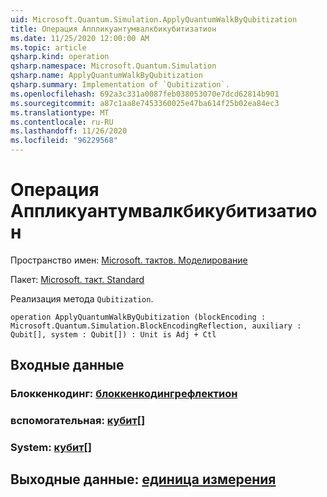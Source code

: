 ```yaml
---
uid: Microsoft.Quantum.Simulation.ApplyQuantumWalkByQubitization
title: Операция Аппликуантумвалкбикубитизатион
ms.date: 11/25/2020 12:00:00 AM
ms.topic: article
qsharp.kind: operation
qsharp.namespace: Microsoft.Quantum.Simulation
qsharp.name: ApplyQuantumWalkByQubitization
qsharp.summary: Implementation of `Qubitization`.
ms.openlocfilehash: 692a3c331a0087feb038053070e7dcd62814b901
ms.sourcegitcommit: a87c1aa8e7453360025e47ba614f25b02ea84ec3
ms.translationtype: MT
ms.contentlocale: ru-RU
ms.lasthandoff: 11/26/2020
ms.locfileid: "96229568"
---
```

# <a name="applyquantumwalkbyqubitization-operation"></a>Операция Аппликуантумвалкбикубитизатион

Пространство имен: [Microsoft. тактов. Моделирование](xref:Microsoft.Quantum.Simulation)

Пакет: [Microsoft. такт. Standard](https://nuget.org/packages/Microsoft.Quantum.Standard)


Реализация метода `Qubitization`.

```qsharp
operation ApplyQuantumWalkByQubitization (blockEncoding : Microsoft.Quantum.Simulation.BlockEncodingReflection, auxiliary : Qubit[], system : Qubit[]) : Unit is Adj + Ctl
```


## <a name="input"></a>Входные данные

### <a name="blockencoding--blockencodingreflection"></a>Блоккенкодинг: [блоккенкодингрефлектион](xref:Microsoft.Quantum.Simulation.BlockEncodingReflection)




### <a name="auxiliary--qubit"></a>вспомогательная: [кубит](xref:microsoft.quantum.lang-ref.qubit)[]




### <a name="system--qubit"></a>System: [кубит](xref:microsoft.quantum.lang-ref.qubit)[]





## <a name="output--unit"></a>Выходные данные: [единица измерения](xref:microsoft.quantum.lang-ref.unit)

